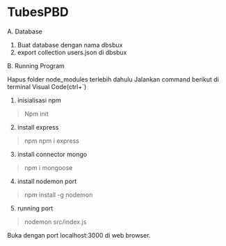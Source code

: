 # TubesPBD

A. Database

1. Buat database dengan nama dbsbux
2. export collection users.json  di dbsbux

B. Running Program

Hapus folder node_modules terlebih dahulu
Jalankan command berikut di terminal Visual Code(ctrl+`)
1. inisialisasi npm
> Npm init

2. install express 
> npm npm i express

3. install connector mongo
> npm i mongoose

4. install nodemon port
> npm install -g nodemon

5. running port
> nodemon src/index.js

Buka dengan port localhost:3000 di web browser.
